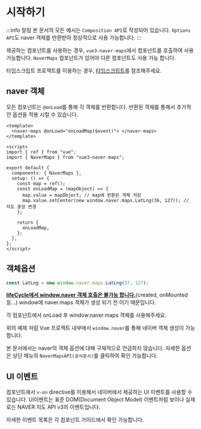# 시작하기

:::info 알림
본 문서의 모든 예시는 `Composition API`로 작성되어 있습니다. `Options API`도 naver 객체를 반환받아 정상적으로 사용 가능합니다.
:::

제공하는 컴포넌트를 사용하는 경우, `vue3-naver-maps`에서 컴포넌트를 호출하여 사용 가능합니다. `NaverMaps` 컴포넌트가 있어야 다른 컴포넌트도 사용 가능 합니다.

타입스크립트 프로젝트를 이용하는 경우, [타입스크립트](../types/define.md)를 참조해주세요.

## naver 객체

모든 컴포넌트는 `@onLoad`를 통해 각 객체를 반환합니다. 반환된 객체를 통해서 추가적인 옵션을 적용 시킬 수 있습니다.

```vue
<template>
  <naver-maps @onLoad="onLoadMap($event)"> </naver-maps>
</template>

<script>
import { ref } from "vue";
import { NaverMaps } from "vue3-naver-maps";

export default {
  components: { NaverMaps },
  setup: () => {
    const map = ref();
    const onLoadMap = (mapObject) => {
      map.value = mapObject; // map에 반환된 객체 저장
      map.value.setCenter(new window.naver.maps.LatLng(36, 127)); // 지도 중앙 변경
    };

    return {
      onLoadMap,
    };
  },
};
</script>
```

## 객체옵션

```js
const LatLng = new window.naver.maps.LatLng(37, 127);
```

<u>**lifeCycle에서 window.naver 객체 호출은 불가능 합니다.**</u>(created, onMounted 등...) window에 naver.maps 객체가 생성 되기 전 이기 때문입니다.

각 컴포넌트에서 onLoad 후 window.naver.maps 객체를 사용해주세요.

위의 예제 처럼 Vue 프로젝트 내부에서 `window.naver`를 통해 네이버 객체 생성이 가능 합니다.

본 문서에서는 naver의 객체 옵션에 대해 구체적으로 언급하지 않습니다. 자세한 옵션은 상단 메뉴의 `NaverMapsAPI(공식문서)`를 클릭하여 확인 가능합니다.

## UI 이벤트

컴포넌트에서 `v-on` directive를 이용해서 네이버에서 제공하는 UI 이벤트를 사용할 수 있습니다. UI이벤트는 표준 DOM(Document Object Model) 이벤트처럼 보이나 실제로는 NAVER 지도 API v3의 이벤트입니다.

자세한 이벤트 목록은 각 컴포넌트 가이드에서 확인 가능합니다.
